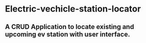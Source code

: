 # Electric-vechicle-station-locator
## A CRUD Application to locate existing and upcoming ev station with user interface.
